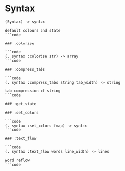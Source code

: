 # Syntax

```code
(Syntax) -> syntax

default colours and state
```code

### :colorise

```code
(. syntax :colorise str) -> array
```code

### :compress_tabs

```code
(. syntax :compress_tabs string tab_width) -> string

tab compression of string
```code

### :get_state

### :set_colors

```code
(. syntax :set_colors fmap) -> syntax
```code

### :text_flow

```code
(. syntax :text_flow words line_width) -> lines

word reflow
```code

